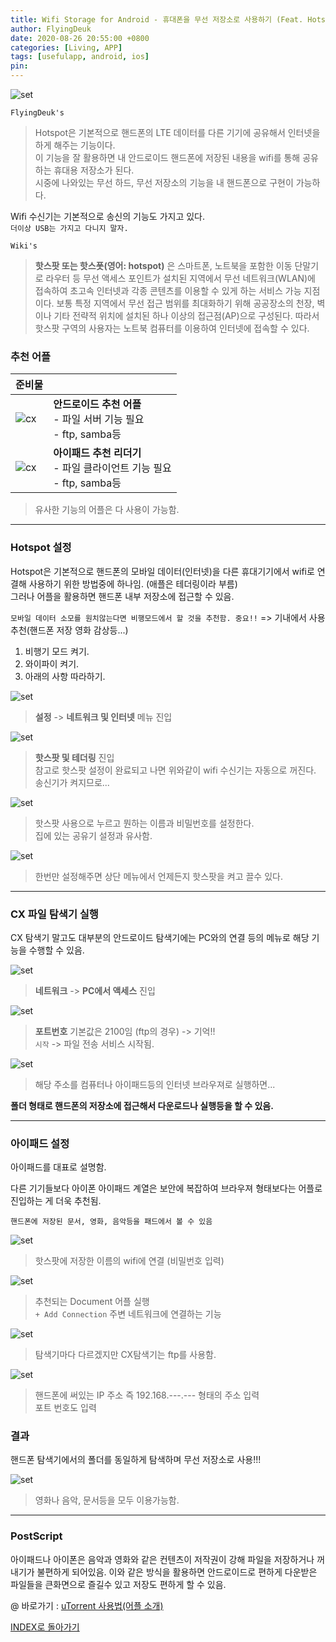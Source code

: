 ```yaml
---
title: Wifi Storage for Android - 휴대폰을 무선 저장소로 사용하기 (Feat. Hotspot, ftp)
author: FlyingDeuk
date: 2020-08-26 20:55:00 +0800
categories: [Living, APP]
tags: [usefulapp, android, ios]
pin:
---
```


![set](/img/living/hotspot/hotspot_main.jpeg)

`FlyingDeuk's`
> Hotspot은 기본적으로 핸드폰의 LTE 데이터를 다른 기기에 공유해서 인터넷을 하게 해주는 기능이다. <br>
이 기능을 잘 활용하면 내 안드로이드 핸드폰에 저장된 내용을 wifi를 통해 공유하는 휴대용 저장소가 된다.  <br>
시중에 나와있는 무선 하드, 무선 저장소의 기능을 내 핸드폰으로 구현이 가능하다.

Wifi 수신기는 기본적으로 송신의 기능도 가지고 있다. <br>
`더이상 USB는 가지고 다니지 말자.`

`Wiki's`
> **핫스팟 또는 핫스폿(영어: hotspot)** 은 스마트폰, 노트북을 포함한 이동 단말기로 라우터 등 무선 액세스 포인트가 설치된 지역에서 무선 네트워크(WLAN)에 접속하여 초고속 인터넷과 각종 콘텐츠를 이용할 수 있게 하는 서비스 가능 지점이다. 보통 특정 지역에서 무선 접근 범위를 최대화하기 위해 공공장소의 천장, 벽이나 기타 전략적 위치에 설치된 하나 이상의 접근점(AP)으로 구성된다. 따라서 핫스팟 구역의 사용자는 노트북 컴퓨터를 이용하여 인터넷에 접속할 수 있다.

### 추천 어플

| 준비물          |                |
|:-------------------------|:-----------------|
| ![cx](/img/living/hotspot/cx.jpg)                               |__안드로이드 추천 어플__ <br> - 파일 서버 기능 필요 <br> - ftp, samba등        |
| ![cx](/img/living/hotspot/document.jpg) |__아이패드 추천 리더기__ <br> - 파일 클라이언트 기능 필요 <br> - ftp, samba등 |

> 유사한 기능의 어플은 다 사용이 가능함.

-----

### Hotspot 설정
Hotspot은 기본적으로 핸드폰의 모바일 데이터(인터넷)을 다른 휴대기기에서 wifi로 연결해 사용하기 위한 방법중에 하나임. (애플은 테더링이라 부름)<br>
그러나 어플을 활용하면 핸드폰 내부 저장소에 접근할 수 있음.  <br>

`모바일 데이터 소모를 원치않는다면 비행모드에서 할 것을 추천함. 중요!!` => 기내에서 사용추천(핸드폰 저장 영화 감상등...)


1. 비행기 모드 켜기.
2. 와이파이 켜기.
3. 아래의 사항 따라하기.

![set](/img/living/hotspot/phone_hotspot_menu.jpg)
> **설정** -> **네트워크 및 인터넷** 메뉴 진입

![set](/img/living/hotspot/phone_hotspot_menu1.jpg)
> **핫스팟 및 테더링** 진입 <br>
참고로 핫스팟 설정이 완료되고 나면 위와같이 wifi 수신기는 자동으로 꺼진다. 송신기가 켜지므로...


![set](/img/living/hotspot/phone_hotspot_ps.jpg)
>핫스팟 사용으로 누르고 뭔하는 이름과 비밀번호를 설정한다. <br>
집에 있는 공유기 설정과 유사함.

![set](/img/living/hotspot/phone_hotspot.jpg)
>한번만 설정해주면 상단 메뉴에서 언제든지 핫스팟을 켜고 끌수 있다.

-----

### CX 파일 탐색기 실행
CX 탐색기 말고도 대부분의 안드로이드 탐색기에는 PC와의 연결 등의 메뉴로 해당 기능을 수행할 수 있음.

![set](/img/living/hotspot/cx1.jpg)
>**네트워크** -> **PC에서 액세스** 진입

![set](/img/living/hotspot/cx2.jpg)
>**포트번호** 기본값은 2100임 (ftp의 경우) -> 기억!! <br>
`시작` -> 파일 전송 서비스 시작됨.

![set](/img/living/hotspot/cx3.jpg)
>해당 주소를 컴퓨터나 아이패드등의 인터넷 브라우져로 실행하면... <br>

__폴더 형태로 핸드폰의 저장소에 접근해서 다운로드나 실행등을 할 수 있음.__


-------


### 아이패드 설정
아이패드를 대표로 설명함. <br>

다른 기기들보다 아이폰 아이패드 계열은 보안에 복잡하여 브라우져 형태보다는 어플로 진입하는 게 더욱 추천됨.

`핸드폰에 저장된 문서, 영화, 음악등을 패드에서 볼 수 있음`

![set](/img/living/hotspot/ipad_wifi.jpg)
>핫스팟에 저장한 이름의 wifi에 연결 (비밀번호 입력)

![set](/img/living/hotspot/ipad_add.jpg)
> 추천되는 Document 어플 실행 <br>
`+ Add Connection` 주변 네트워크에 연결하는 기능

![set](/img/living/hotspot/ipad_ftp.jpg)
>탐색기마다 다르겠지만 CX탐색기는 ftp를 사용함.

![set](/img/living/hotspot/ipad_adress.jpg)
>핸드폰에 써있는 IP 주소 즉 192.168.---.--- 형태의 주소 입력 <br>
포트 번호도 입력

### 결과
핸드폰 탐색기에서의 폴더를 동일하게 탐색하며 무선 저장소로 사용!!!

![set](/img/living/hotspot/result.jpg)
>영화나 음악, 문서등을 모두 이용가능함.

----

### PostScript
아이패드나 아이폰은 음악과 영화와 같은 컨텐츠이 저작권이 강해 파일을 저장하거나 꺼내기가 불편하게 되어있음. 이와 같은 방식을 활용하면 안드로이드로 편하게 다운받은 파일들을 큰화면으로 즐길수 있고 저장도 편하게 할 수 있음.

@ 바로가기 : [uTorrent 사용법(어플 소개)](/posts/UsingUTorrent/)

[INDEX로 돌아가기](/posts/Android/)
